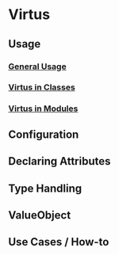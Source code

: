 # Virtus

## Usage

### [General Usage](Usage.md)

### [Virtus in Classes](UsingInClasses.md)

### [Virtus in Modules](UsingInModules.md)

## Configuration

## Declaring Attributes

## Type Handling

## ValueObject

## Use Cases / How-to
